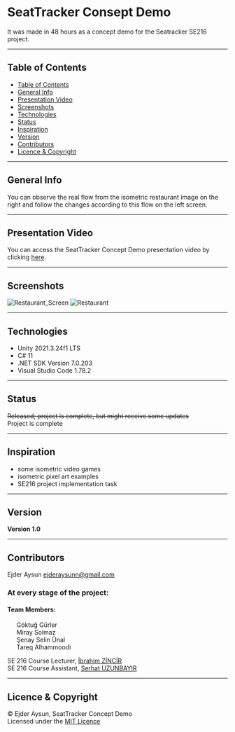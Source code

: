 # SeatTracker Consept Demo
It was made in 48 hours as a concept demo for the Seatracker SE216 project.  

---
## Table of Contents
  * [Table of Contents](#table-of-contents)
  * [General Info](#general-info)
  * [Presentation Video](#presentation-video)
  * [Screenshots](#screenshots)
  * [Technologies](#technologies)
  * [Status](#status)
  * [Inspiration](#inspiration)
  * [Version](#version)
  * [Contributors](#contributors)
  * [Licence & Copyright](#licence--copyright)

---
## General Info
You can observe the real flow from the isometric restaurant image on the right and follow the changes according to this flow on the left screen.

---
## Presentation Video
You can access the SeatTracker Concept Demo presentation video by clicking [here](https://www.youtube.com/watch?v=WNMG3P_CnGU).

---
## Screenshots
![Restaurant_Screen](https://github-production-user-asset-6210df.s3.amazonaws.com/71559273/239657940-151248fa-bad6-40fa-b7da-37e768aadcc5.png)
![Restaurant](https://github-production-user-asset-6210df.s3.amazonaws.com/71559273/239657943-17ecca54-e59a-404a-8089-91fbe4258601.png)

---
## Technologies
* Unity 2021.3.24f1 LTS
* C# 11
* .NET SDK Version 7.0.203
* Visual Studio Code 1.78.2

---
## Status
~~Released; project is complete, but might receive some updates~~  
Project is complete

---
## Inspiration
* some isometric video games
* isometric pixel art examples
* SE216 project implementation task

---
## Version
**Version 1.0**

---
## Contributors
Ejder Aysun <ejderaysunn@gmail.com>

### At every stage of the project:
#### Team Members:  
&ensp;&ensp;&ensp;Göktuğ Gürler  
&ensp;&ensp;&ensp;Miray Solmaz  
&ensp;&ensp;&ensp;Şenay Selin Ünal  
&ensp;&ensp;&ensp;Tareq Alhammoodi

SE 216 Course Lecturer, [İbrahim ZİNCİR](https://people.ieu.edu.tr/en/ibrahimzincir/main)  
SE 216 Course Assistant, [Serhat UZUNBAYIR](https://people.ieu.edu.tr/en/serhatuzunbayir/main)

---
## Licence & Copyright
© Ejder Aysun, SeatTracker Concept Demo  
Licensed under the [MIT Licence](https://github.com/EjderAysun/SeatTracker/blob/master/SeatTracker_Concept_Demo/LICENCE)